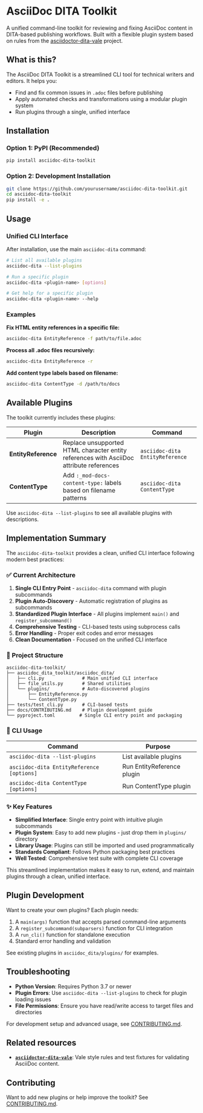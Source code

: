 # AsciiDoc DITA Toolkit

A unified command-line toolkit for reviewing and fixing AsciiDoc content in DITA-based publishing workflows. Built with a flexible plugin system based on rules from the [asciidoctor-dita-vale](https://github.com/jhradilek/asciidoctor-dita-vale) project.

## What is this?

The AsciiDoc DITA Toolkit is a streamlined CLI tool for technical writers and editors. It helps you:
- Find and fix common issues in `.adoc` files before publishing
- Apply automated checks and transformations using a modular plugin system
- Run plugins through a single, unified interface

## Installation

### Option 1: PyPI (Recommended)

```sh
pip install asciidoc-dita-toolkit
```

### Option 2: Development Installation

```sh
git clone https://github.com/yourusername/asciidoc-dita-toolkit.git
cd asciidoc-dita-toolkit
pip install -e .
```

## Usage

### Unified CLI Interface

After installation, use the main `asciidoc-dita` command:

```sh
# List all available plugins
asciidoc-dita --list-plugins

# Run a specific plugin
asciidoc-dita <plugin-name> [options]

# Get help for a specific plugin
asciidoc-dita <plugin-name> --help
```

### Examples

**Fix HTML entity references in a specific file:**
```sh
asciidoc-dita EntityReference -f path/to/file.adoc
```

**Process all .adoc files recursively:**
```sh
asciidoc-dita EntityReference -r
```

**Add content type labels based on filename:**
```sh
asciidoc-dita ContentType -d /path/to/docs
```

## Available Plugins

The toolkit currently includes these plugins:

| Plugin | Description | Command |
|--------|-------------|---------|
| **EntityReference** | Replace unsupported HTML character entity references with AsciiDoc attribute references | `asciidoc-dita EntityReference` |
| **ContentType** | Add `:_mod-docs-content-type:` labels based on filename patterns | `asciidoc-dita ContentType` |

Use `asciidoc-dita --list-plugins` to see all available plugins with descriptions.

## Implementation Summary

The `asciidoc-dita-toolkit` provides a clean, unified CLI interface following modern best practices:

### ✅ Current Architecture

1. **Single CLI Entry Point** - `asciidoc-dita` command with plugin subcommands
2. **Plugin Auto-Discovery** - Automatic registration of plugins as subcommands  
3. **Standardized Plugin Interface** - All plugins implement `main()` and `register_subcommand()`
4. **Comprehensive Testing** - CLI-based tests using subprocess calls
5. **Error Handling** - Proper exit codes and error messages
6. **Clean Documentation** - Focused on the unified CLI interface

### 📁 Project Structure

```
asciidoc-dita-toolkit/
├── asciidoc_dita_toolkit/asciidoc_dita/
│   ├── cli.py              # Main unified CLI interface
│   ├── file_utils.py       # Shared utilities
│   └── plugins/            # Auto-discovered plugins
│       ├── EntityReference.py
│       └── ContentType.py
├── tests/test_cli.py       # CLI-based tests
├── docs/CONTRIBUTING.md    # Plugin development guide
└── pyproject.toml         # Single CLI entry point and packaging
```

### 🚀 CLI Usage

| Command | Purpose |
|---------|---------|
| `asciidoc-dita --list-plugins` | List available plugins |
| `asciidoc-dita EntityReference [options]` | Run EntityReference plugin |
| `asciidoc-dita ContentType [options]` | Run ContentType plugin |

### ✨ Key Features

- **Simplified Interface**: Single entry point with intuitive plugin subcommands
- **Plugin System**: Easy to add new plugins - just drop them in `plugins/` directory
- **Library Usage**: Plugins can still be imported and used programmatically
- **Standards Compliant**: Follows Python packaging best practices
- **Well Tested**: Comprehensive test suite with complete CLI coverage

This streamlined implementation makes it easy to run, extend, and maintain plugins through a clean, unified interface.

## Plugin Development

Want to create your own plugins? Each plugin needs:

1. A `main(args)` function that accepts parsed command-line arguments
2. A `register_subcommand(subparsers)` function for CLI integration
3. A `run_cli()` function for standalone execution
4. Standard error handling and validation

See existing plugins in `asciidoc_dita/plugins/` for examples.

## Troubleshooting

- **Python Version**: Requires Python 3.7 or newer
- **Plugin Errors**: Use `asciidoc-dita --list-plugins` to check for plugin loading issues
- **File Permissions**: Ensure you have read/write access to target files and directories

For development setup and advanced usage, see [CONTRIBUTING.md](docs/CONTRIBUTING.md).

## Related resources

- **[`asciidoctor-dita-vale`](https://github.com/jhradilek/asciidoctor-dita-vale)**: Vale style rules and test fixtures for validating AsciiDoc content.

## Contributing

Want to add new plugins or help improve the toolkit? See [CONTRIBUTING.md](docs/CONTRIBUTING.md).